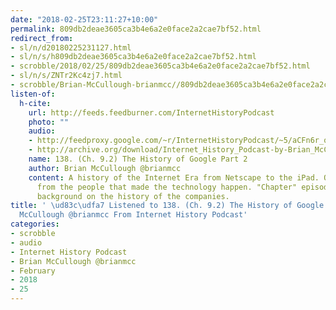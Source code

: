 ```yaml
---
date: "2018-02-25T23:11:27+10:00"
permalink: 809db2deae3605ca3b4e6a2e0face2a2cae7bf52.html
redirect_from:
- sl/n/d20180225231127.html
- sl/n/s/h809db2deae3605ca3b4e6a2e0face2a2cae7bf52.html
- scrobble/2018/02/25/809db2deae3605ca3b4e6a2e0face2a2cae7bf52.html
- sl/n/s/ZNTr2Kc4zj7.html
- scrobble/Brian-McCullough-brianmcc//809db2deae3605ca3b4e6a2e0face2a2cae7bf52.html
listen-of:
  h-cite:
    url: http://feeds.feedburner.com/InternetHistoryPodcast
    photo: ""
    audio:
    - http://feedproxy.google.com/~r/InternetHistoryPodcast/~5/aCFn6r_qYC8/138._Ch._9.2_The_History_of_Google_Part_2.mp3
    - http://archive.org/download/Internet_History_Podcast-by-Brian_McCullough/138_Ch_92_The_History_of_Google_Part_2.mp3
    name: 138. (Ch. 9.2) The History of Google Part 2
    author: Brian McCullough @brianmcc
    content: A history of the Internet Era from Netscape to the iPad. Oral histories
      from the people that made the technology happen. "Chapter" episodes providing
      background on the history of the companies.
title: ' \ud83c\udfa7 Listened to 138. (Ch. 9.2) The History of Google Part 2 by Brian
  McCullough @brianmcc From Internet History Podcast'
categories:
- scrobble
- audio
- Internet History Podcast
- Brian McCullough @brianmcc
- February
- 2018
- 25
---
```

